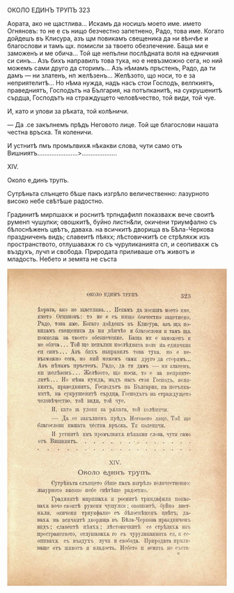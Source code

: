 ﻿ОКОЛО ЕДИНЪ ТРУПЪ	323

Аората, ако не щастлива... Искамъ да носишъ моето име. името Огняновъ: то не е съ нищо безчестно запетнено, Радо, това име. Когато дойдешъ въ Клисура, азъ щм повикамъ свещеника да ни вѣнчѣе и благослови и тамъ щх. помисли за твоето обезпечение. Баща ми е заможенъ и ме обича... Той ще непълни послѣдната воля на едничкия си синъ... Азъ бихъ направилъ това тука, но е невъзможно сега, но ний можемъ сами друго да сторимъ... Азъ нѣмамъ пръстенъ, Радо, да ти дамъ — ни златенъ, нп желѣзенъ... Желѣзото, що носи, то е за неприятелитѣ... Но нѣма нужда, надъ насъ стои Господъ, велпкиятъ, праведниятъ, Господътъ на България, на потъпканитѣ, на сукрушенитѣ сърдца, Господътъ на страждущето человѣчество, той види, той чуе.

И, като и улови за рѣката, той колѣничи.

— Да .се закълнемъ прѣдъ Неговото лице. Той ще благослови нашата честна връска. Тя коленичи.

И устнитѣ пмъ промълвихѫ нѣкакви слова, чути само отъ Вишниятъ.......................>....................

XIV.

Около е,динъ трупъ.

Сутрѣньта слънцето бѣше пакъ изгрѣло величественно: лазурното високо небе свѣтѣше радостно.

Градинитѣ мирпшахж и роснитѣ трпндафилп показвахж вече своитѣ руменп чушулки; овошкитѣ, буйно листн&ли, окичени триумфално съ бѣлоснѣженъ цвѣтъ, даваха. на всичкитѣ дворища въ Бѣла-Черкова праздниченъ видъ; славеитѣ пѣяхх; лѣстовичкитѣ се стрѣляхж изъ пространството, отлушавахж го съ чуруликанията сп, и сеопивахж съ въздухъ, лучп и свобода. Природата приливаше отъ животъ и младость. Небето и земята не съста

![original](../images/362.jpg)

